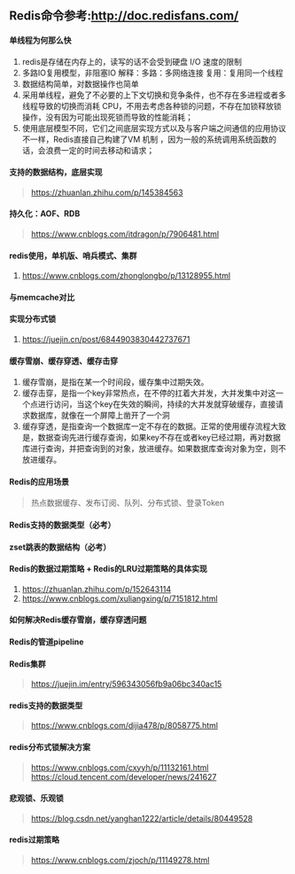 ## Redis命令参考:http://doc.redisfans.com/

####  单线程为何那么快

1. redis是存储在内存上的，读写的话不会受到硬盘 I/O 速度的限制
2. 多路IO复用模型，非阻塞IO     解释：多路：多网络连接   复用：复用同一个线程
3. 数据结构简单，对数据操作也简单
4. 采用单线程，避免了不必要的上下文切换和竞争条件，也不存在多进程或者多线程导致的切换而消耗 CPU，不用去考虑各种锁的问题，不存在加锁释放锁操作，没有因为可能出现死锁而导致的性能消耗；
5. 使用底层模型不同，它们之间底层实现方式以及与客户端之间通信的应用协议不一样，Redis直接自己构建了VM 机制 ，因为一般的系统调用系统函数的话，会浪费一定的时间去移动和请求；

####  支持的数据结构，底层实现

> https://zhuanlan.zhihu.com/p/145384563

####  持久化：AOF、RDB

> https://www.cnblogs.com/itdragon/p/7906481.html

####  redis使用，单机版、哨兵模式、集群

1. https://www.cnblogs.com/zhonglongbo/p/13128955.html

####  与memcache对比

####  实现分布式锁

1. https://juejin.cn/post/6844903830442737671

####   缓存雪崩、缓存穿透、缓存击穿

1. 缓存雪崩，是指在某一个时间段，缓存集中过期失效。
2. 缓存击穿，是指一个key非常热点，在不停的扛着大并发，大并发集中对这一个点进行访问，当这个key在失效的瞬间，持续的大并发就穿破缓存，直接请求数据库，就像在一个屏障上凿开了一个洞
3. 缓存穿透，是指查询一个数据库一定不存在的数据。正常的使用缓存流程大致是，数据查询先进行缓存查询，如果key不存在或者key已经过期，再对数据库进行查询，并把查询到的对象，放进缓存。如果数据库查询对象为空，则不放进缓存。

####  Redis的应用场景

> 热点数据缓存、发布订阅、队列、分布式锁、登录Token

####  Redis支持的数据类型（必考）

>  

####  zset跳表的数据结构（必考）

####  Redis的数据过期策略 +  Redis的LRU过期策略的具体实现

1. https://zhuanlan.zhihu.com/p/152643114
2. https://www.cnblogs.com/xuliangxing/p/7151812.html

####   如何解决Redis缓存雪崩，缓存穿透问题

####   Redis的管道pipeline

####  Redis集群

> https://juejin.im/entry/596343056fb9a06bc340ac15

#### redis支持的数据类型

> https://www.cnblogs.com/dijia478/p/8058775.html

#### redis分布式锁解决方案

> https://www.cnblogs.com/cxyyh/p/11132161.html
> https://cloud.tencent.com/developer/news/241627

#### 悲观锁、乐观锁

> https://blog.csdn.net/yanghan1222/article/details/80449528

#### redis过期策略

> https://www.cnblogs.com/zjoch/p/11149278.html
